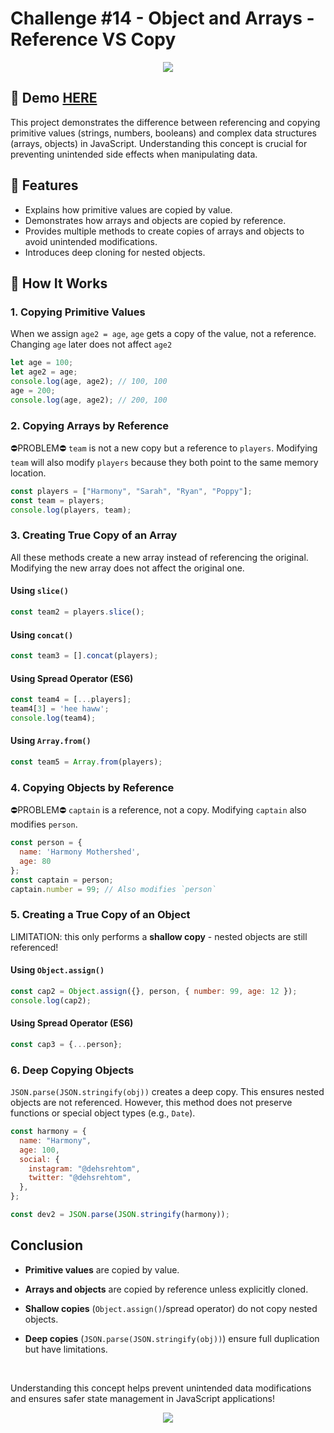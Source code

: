 # Challenge #14 - Object and Arrays - Reference VS Copy
<p align="center">
  <img src="https://media4.giphy.com/media/v1.Y2lkPTc5MGI3NjExcjJ4enVramxndTVjY3hlMmk1YmlzeWltOWRnc24yMGpnOHE1MmhnNyZlcD12MV9pbnRlcm5hbF9naWZfYnlfaWQmY3Q9Zw/prtmUSlCuYkpy/giphy.gif" />
</p>

## 📸 Demo [HERE](https://hmothershed.github.io/JavaScript30/14-Object-and-Arrays/)
This project demonstrates the difference between referencing and copying primitive values (strings, numbers, booleans) and complex data structures (arrays, objects) in JavaScript. Understanding this concept is crucial for preventing unintended side effects when manipulating data.

## 🚀 Features
- Explains how primitive values are copied by value.
- Demonstrates how arrays and objects are copied by reference.
- Provides multiple methods to create copies of arrays and objects to avoid unintended modifications.
- Introduces deep cloning for nested objects.

## 🔧 How It Works
### 1. Copying Primitive Values
When we assign `age2 = age`, `age` gets a copy of the value, not a reference. Changing `age` later does not affect `age2`
```js
let age = 100;
let age2 = age;
console.log(age, age2); // 100, 100
age = 200;
console.log(age, age2); // 200, 100
```

### 2. Copying Arrays by Reference
⛔️PROBLEM⛔️ `team` is not a new copy but a reference to `players`. Modifying `team` will also modify `players` because they both point to the same memory location.
```js
const players = ["Harmony", "Sarah", "Ryan", "Poppy"];
const team = players;
console.log(players, team);
```

### 3. Creating True Copy of an Array
All these methods create a new array instead of referencing the original. Modifying the new array does not affect the original one.
#### Using `slice()`
```js
const team2 = players.slice();
```
#### Using `concat()`
```js
const team3 = [].concat(players);
```
#### Using Spread Operator (ES6)
```js
const team4 = [...players];
team4[3] = 'hee haww';
console.log(team4);
```
#### Using `Array.from()`
```js
const team5 = Array.from(players);
```

### 4. Copying Objects by Reference
⛔️PROBLEM⛔️ `captain` is a reference, not a copy. Modifying `captain` also modifies `person`.
```js
const person = {
  name: 'Harmony Mothershed',
  age: 80
};
const captain = person;
captain.number = 99; // Also modifies `person`
```

### 5. Creating a True Copy of an Object
LIMITATION: this only performs a **shallow copy** - nested objects are still referenced!
#### Using `Object.assign()`
```js
const cap2 = Object.assign({}, person, { number: 99, age: 12 });
console.log(cap2);
```
#### Using Spread Operator (ES6)
```js
const cap3 = {...person};
```

### 6. Deep Copying Objects
`JSON.parse(JSON.stringify(obj))` creates a deep copy. This ensures nested objects are not referenced. However, this method does not preserve functions or special object types (e.g., `Date`).
```js
const harmony = {
  name: "Harmony",
  age: 100,
  social: {
    instagram: "@dehsrehtom",
    twitter: "@dehsrehtom",
  },
};

const dev2 = JSON.parse(JSON.stringify(harmony));
```

## Conclusion
- **Primitive values** are copied by value.
- **Arrays and objects** are copied by reference unless explicitly cloned.
- **Shallow copies** (`Object.assign()`/spread operator) do not copy nested objects.
- **Deep copies** (`JSON.parse(JSON.stringify(obj))`) ensure full duplication but have limitations.
  
  <br>
Understanding this concept helps prevent unintended data modifications and ensures safer state management in JavaScript applications!
<p align="center">
  <img src="https://github.com/user-attachments/assets/4b156d1b-0e7e-4cdf-9aa3-e04fb205ff96" />
</p>
